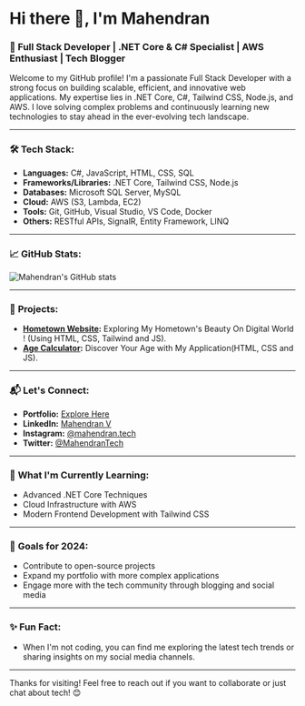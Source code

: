 # Hi there 👋, I'm Mahendran

### 🚀 Full Stack Developer | .NET Core & C# Specialist | AWS Enthusiast | Tech Blogger

Welcome to my GitHub profile! I'm a passionate Full Stack Developer with a strong focus on building scalable, efficient, and innovative web applications. My expertise lies in .NET Core, C#, Tailwind CSS, Node.js, and AWS. I love solving complex problems and continuously learning new technologies to stay ahead in the ever-evolving tech landscape.

---

### 🛠️ **Tech Stack:**
- **Languages:** C#, JavaScript, HTML, CSS, SQL
- **Frameworks/Libraries:** .NET Core, Tailwind CSS, Node.js
- **Databases:** Microsoft SQL Server, MySQL
- **Cloud:** AWS (S3, Lambda, EC2)
- **Tools:** Git, GitHub, Visual Studio, VS Code, Docker
- **Others:** RESTful APIs, SignalR, Entity Framework, LINQ

---

### 📈 **GitHub Stats:**

![Mahendran's GitHub stats](https://github-readme-stats.vercel.app/api?username=mahendran-programmer&show_icons=true&theme=radical)

---

### 📂 **Projects:**

- **[Hometown Website](https://mahendran-programmer.github.io/Hometown-Website/):** Exploring My Hometown's Beauty On Digital World ! (Using HTML, CSS, Tailwind and JS).
- **[Age Calculator](https://mahendran-programmer.github.io/Age-Calculator/):** Discover Your Age with My Application(HTML, CSS and JS).

---

### 📬 **Let's Connect:**

- **Portfolio:** [Explore Here](https://mahendran-programmer.github.io/Portolio-Website/)
- **LinkedIn:** [Mahendran V](www.linkedin.com/in/mahendran-tech)
- **Instagram:** [@mahendran.tech](https://instagram.com/mahendran.tech)
- **Twitter:** [@MahendranTech](https://twitter.com/mahendran)

---

### 🌱 **What I'm Currently Learning:**
- Advanced .NET Core Techniques
- Cloud Infrastructure with AWS
- Modern Frontend Development with Tailwind CSS

---

### 🎯 **Goals for 2024:**
- Contribute to open-source projects
- Expand my portfolio with more complex applications
- Engage more with the tech community through blogging and social media

---

### ✨ **Fun Fact:**
- When I'm not coding, you can find me exploring the latest tech trends or sharing insights on my social media channels.

---

Thanks for visiting! Feel free to reach out if you want to collaborate or just chat about tech! 😊
